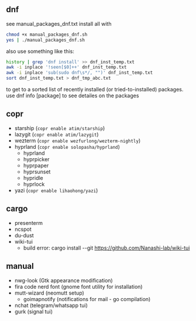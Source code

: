 ## dnf
see manual_packages_dnf.txt
install all with
```sh
chmod +x manual_packages_dnf.sh
yes | ./manual_packages_dnf.sh
```

also use something like this:
```sh
history | grep 'dnf install' >> dnf_inst_temp.txt
awk -i inplace '!seen[$0]++' dnf_inst_temp.txt
awk -i inplace 'sub(sudo dnf\s*/, "")' dnf_inst_temp.txt
sort dnf_inst_temp.txt > dnf_tmp_abc.txt
```
to get to a sorted list of recently installed
(or tried-to-installed) packages.
use dnf info [package] to see detailes on the packages

## copr
- starship (`copr enable atim/starship`)
- lazygit (`copr enable atim/lazygit`)
- wezterm (`copr enable wezfurlong/wezterm-nightly`)
- hyprland (`copr enable solopasha/hyprland`)
    + hyprland
    + hyprpicker
    + hyprpaper
    + hyprsunset
    + hypridle
    + hyprlock
- yazi (`copr enable lihaohong/yazi`)

## cargo
- presenterm
- ncspot
- du-dust
- wiki-tui
    + build error: cargo install --git https://github.com/Nanashi-lab/wiki-tui

## manual
- nwg-look (Gtk appearance modification)
- fira code nerd font (gnome font utility for installation)
- mutt-wizard (neomutt setup)
    + goimapnotify (notifications for mail - go compilation)
- nchat (telegram/whatsapp tui)
- gurk (signal tui)
